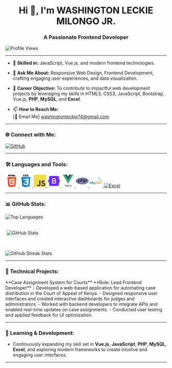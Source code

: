 <h1 align="center">Hi 👋, I'm WASHINGTON LECKIE MILONGO JR.</h1>
<h3 align="center">A Passionate Frontend Developer</h3>

<p align="left"> <img src="https://komarev.com/ghpvc/?username=washington-leckie-milongo-jr&label=Profile%20views&color=0e75b6&style=flat" alt="Profile Views" /> </p>

---

- 🌱 **Skilled in:** JavaScript, Vue.js, and modern frontend technologies.

- 💬 **Ask Me About:** Responsive Web Design, Frontend Development, crafting engaging user experiences, and data visualization.

- 🎯 **Career Objective:** To contribute to impactful web development projects by leveraging my skills in HTML5, CSS3, JavaScript, Bootstrap, Vue.js, **PHP**, **MySQL**, and **Excel**.

- 📫 **How to Reach Me:**  
  [📧 Email Me] washingtonleckie74@gmail.com

---

<h3 align="left">🌐 Connect with Me:</h3>
<p align="left">

<a href="https://github.com/Washington-Leckie-Milongo-JR" target="_blank">
    <img src="https://www.vectorlogo.zone/logos/github/github-icon.svg" alt="GitHub" width="40" height="40" />
  </a>
</p>

---

<h3 align="left">🛠️ Languages and Tools:</h3>
<p align="left">
  <a href="https://www.w3.org/html/" target="_blank" rel="noreferrer">
    <img src="https://raw.githubusercontent.com/devicons/devicon/master/icons/html5/html5-original-wordmark.svg" alt="HTML5" width="40" height="40" />
  </a>
  <a href="https://www.w3schools.com/css/" target="_blank" rel="noreferrer">
    <img src="https://raw.githubusercontent.com/devicons/devicon/master/icons/css3/css3-original-wordmark.svg" alt="CSS3" width="40" height="40" />
  </a>
  <a href="https://www.javascript.com/" target="_blank" rel="noreferrer">
    <img src="https://raw.githubusercontent.com/devicons/devicon/master/icons/javascript/javascript-original.svg" alt="JavaScript" width="40" height="40" />
  </a>
  <a href="https://getbootstrap.com/" target="_blank" rel="noreferrer">
    <img src="https://raw.githubusercontent.com/devicons/devicon/master/icons/bootstrap/bootstrap-plain.svg" alt="Bootstrap" width="40" height="40" />
  </a>
  <a href="https://vuejs.org/" target="_blank" rel="noreferrer">
    <img src="https://raw.githubusercontent.com/devicons/devicon/master/icons/vuejs/vuejs-original-wordmark.svg" alt="Vue.js" width="40" height="40" />
  </a>
  <a href="https://www.php.net/" target="_blank" rel="noreferrer">
    <img src="https://raw.githubusercontent.com/devicons/devicon/master/icons/php/php-original.svg" alt="PHP" width="40" height="40" />
  </a>
  <a href="https://www.mysql.com/" target="_blank" rel="noreferrer">
    <img src="https://raw.githubusercontent.com/devicons/devicon/master/icons/mysql/mysql-original-wordmark.svg" alt="MySQL" width="40" height="40" />
  </a>
  <a href="https://www.microsoft.com/en-us/microsoft-365/excel" target="_blank" rel="noreferrer">
    <img src="https://upload.wikimedia.org/wikipedia/commons/0/0a/Microsoft_Excel_2013_logo.svg" alt="Excel" width="40" height="40" />
  </a>
</p>

---

<h3 align="left">📊 GitHub Stats:</h3>
<p><img align="left" src="https://github-readme-stats.vercel.app/api/top-langs?username=washington-leckie-milongo-jr&show_icons=true&locale=en&layout=compact" alt="Top Languages" /></p>
<br><br>
<p>&nbsp;<img align="center" src="https://github-readme-stats.vercel.app/api?username=washington-leckie-milongo-jr&show_icons=true&locale=en" alt="GitHub Stats" /></p>
<br>
<p><img align="center" src="https://github-readme-streak-stats.herokuapp.com/?user=washington-leckie-milongo-jr&" alt="GitHub Streak Stats" /></p>

---

<h3 align="left">📂 Technical Projects:</h3>
**Case Assignment System for Courts**  
  **Role: Lead Frontend Developer** 
  - Developed a web-based application for automating case distribution in the Court of Appeal of Kenya.  
  - Designed responsive user interfaces and created interactive dashboards for judges and administrators.  
  - Worked with backend developers to integrate APIs and enabled real-time updates on case assignments.  
  - Conducted user testing and applied feedback for UI optimization.  

---

### 🌱 **Learning & Development:**  
- Continuously expanding my skill set in **Vue.js**, **JavaScript**, **PHP**, **MySQL**, **Excel**, and exploring modern frameworks to create intuitive and engaging user interfaces.  

---
